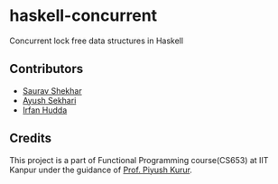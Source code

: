 # haskell-concurrent
Concurrent lock free data structures in Haskell

## Contributors
* [Saurav Shekhar](http://home.iitk.ac.in/~sshekh)
* [Ayush Sekhari](http://home.iitk.ac.in/~ayusek)
* [Irfan Hudda](http://home.iitk.ac.in/~irfanh)

## Credits

This project is a part of Functional Programming course(CS653) at IIT Kanpur under the guidance of 
[Prof. Piyush Kurur](http://web.cse.iitk.ac.in/users/ppk/).


